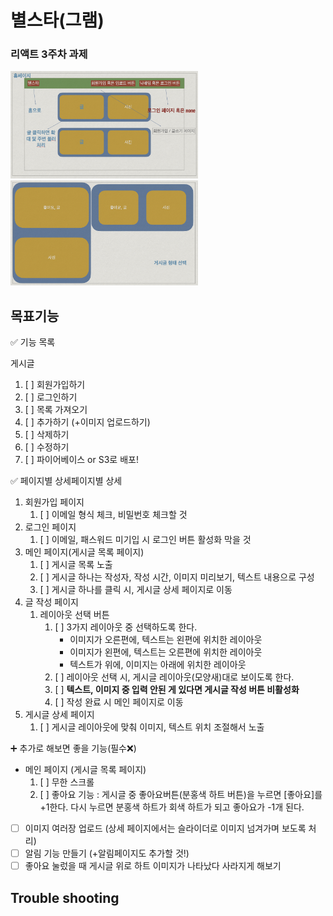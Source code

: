 # 별스타(그램)

### 리액트 3주차 과제

<img src="./layout/home.png" width=300>
<img src="./layout/content.png" width=300>

## 목표기능

<aside>
✅ 기능 목록
</aside>

게시글

1. [ ] 회원가입하기
2. [ ] 로그인하기
3. [ ] 목록 가져오기
4. [ ] 추가하기 (+이미지 업로드하기)
5. [ ] 삭제하기
6. [ ] 수정하기
7. [ ] 파이어베이스 or S3로 배포!

<aside>
✅ 페이지별 상세페이지별 상세
</aside>

1. 회원가입 페이지
   1. [ ] 이메일 형식 체크, 비밀번호 체크할 것
2. 로그인 페이지
   1. [ ] 이메일, 패스워드 미기입 시 로그인 버튼 활성화 막을 것
3. 메인 페이지(게시글 목록 페이지)
   1. [ ] 게시글 목록 노출
   2. [ ] 게시글 하나는 작성자, 작성 시간, 이미지 미리보기, 텍스트 내용으로 구성
   3. [ ] 게시글 하나를 클릭 시, 게시글 상세 페이지로 이동
4. 글 작성 페이지
   1. 레이아웃 선택 버튼
      1. [ ] 3가지 레이아웃 중 선택하도록 한다.
         - 이미지가 오른편에, 텍스트는 왼편에 위치한 레이아웃
         - 이미지가 왼편에, 텍스트는 오른편에 위치한 레이아웃
         - 텍스트가 위에, 이미지는 아래에 위치한 레이아웃
      2. [ ] 레이아웃 선택 시, 게시글 레이아웃(모양새)대로 보이도록 한다.
      3. [ ] **텍스트, 이미지 중 입력 안된 게 있다면 게시글 작성 버튼 비활성화**
      4. [ ] 작성 완료 시 메인 페이지로 이동
5. 게시글 상세 페이지
   1. [ ] 게시글 레이아웃에 맞춰 이미지, 텍스트 위치 조절해서 노출

<aside>
➕ 추가로 해보면 좋을 기능(필수❌)
</aside>

- 메인 페이지 (게시글 목록 페이지)
  1. [ ] 무한 스크롤
  2. [ ] 좋아요 기능 : 게시글 중 좋아요버튼(분홍색 하트 버튼)을 누르면 [좋아요]를 +1한다. 다시 누르면 분홍색 하트가 회색 하트가 되고 좋아요가 -1개 된다.
- [ ] 이미지 여러장 업로드 (상세 페이지에서는 슬라이더로 이미지 넘겨가며 보도록 처리)
- [ ] 알림 기능 만들기 (+알림페이지도 추가할 것!)
- [ ] 좋아요 눌렀을 때 게시글 위로 하트 이미지가 나타났다 사라지게 해보기

## Trouble shooting
